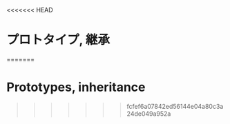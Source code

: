 <<<<<<< HEAD
# プロトタイプ, 継承
=======
# Prototypes, inheritance
>>>>>>> fcfef6a07842ed56144e04a80c3a24de049a952a
